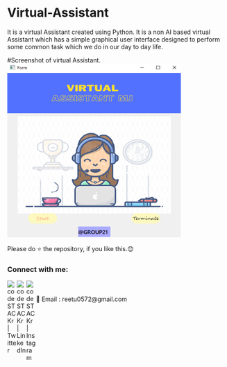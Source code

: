 # Virtual-Assistant
It is a virtual Assistant created using Python. It is a non AI based virtual Assistant which has a simple graphical user interface designed to perform some common task which we do in our day to day life.


#Screenshot of virtual Assistant.
<img src="https://github.com/06Reetu/Virtual-Assistant/blob/main/Screenshot%20(600).png" alt="alt text" height=400 width="400"/>         


Please do ⭐ the repository, if you like this.😊


### Connect with me:


[<img align="left" alt="codeSTACKr | Twitter" width="22px" src="https://cdn.jsdelivr.net/npm/simple-icons@v3/icons/twitter.svg" />][twitter]
[<img align="left" alt="codeSTACKr | LinkedIn" width="22px" src="https://cdn.jsdelivr.net/npm/simple-icons@v3/icons/linkedin.svg" />][linkedin]
[<img align="left" alt="codeSTACKr | Instagram" width="22px" src="https://cdn.jsdelivr.net/npm/simple-icons@v3/icons/instagram.svg" />][instagram]

<br />

<br />
 📧 Email : reetu0572@gmail.com





[twitter]: https://twitter.com/Reetu23403806
[instagram]: https://www.instagram.com/_imreetumehra_/
[linkedin]: https://www.linkedin.com/in/reetu-kumari-304788209/
